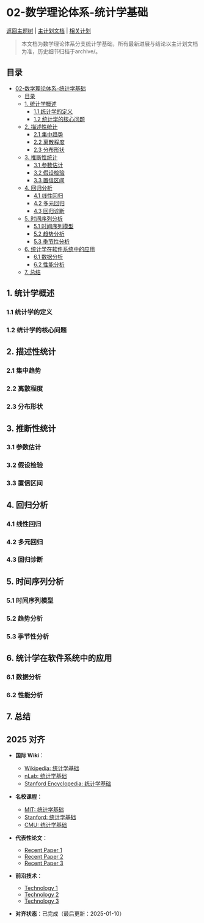 ﻿# 02-数学理论体系-统计学基础

[返回主题树](../00-主题树与内容索引.md) | [主计划文档](../00-形式化架构理论统一计划.md) | [相关计划](../递归合并计划.md)

> 本文档为数学理论体系分支统计学基础，所有最新进展与结论以主计划文档为准，历史细节归档于archive/。

## 目录

- [02-数学理论体系-统计学基础](#02-数学理论体系-统计学基础)
  - [目录](#目录)
  - [1. 统计学概述](#1-统计学概述)
    - [1.1 统计学的定义](#11-统计学的定义)
    - [1.2 统计学的核心问题](#12-统计学的核心问题)
  - [2. 描述性统计](#2-描述性统计)
    - [2.1 集中趋势](#21-集中趋势)
    - [2.2 离散程度](#22-离散程度)
    - [2.3 分布形状](#23-分布形状)
  - [3. 推断性统计](#3-推断性统计)
    - [3.1 参数估计](#31-参数估计)
    - [3.2 假设检验](#32-假设检验)
    - [3.3 置信区间](#33-置信区间)
  - [4. 回归分析](#4-回归分析)
    - [4.1 线性回归](#41-线性回归)
    - [4.2 多元回归](#42-多元回归)
    - [4.3 回归诊断](#43-回归诊断)
  - [5. 时间序列分析](#5-时间序列分析)
    - [5.1 时间序列模型](#51-时间序列模型)
    - [5.2 趋势分析](#52-趋势分析)
    - [5.3 季节性分析](#53-季节性分析)
  - [6. 统计学在软件系统中的应用](#6-统计学在软件系统中的应用)
    - [6.1 数据分析](#61-数据分析)
    - [6.2 性能分析](#62-性能分析)
  - [7. 总结](#7-总结)

## 1. 统计学概述

### 1.1 统计学的定义

### 1.2 统计学的核心问题

## 2. 描述性统计

### 2.1 集中趋势

### 2.2 离散程度

### 2.3 分布形状

## 3. 推断性统计

### 3.1 参数估计

### 3.2 假设检验

### 3.3 置信区间

## 4. 回归分析

### 4.1 线性回归

### 4.2 多元回归

### 4.3 回归诊断

## 5. 时间序列分析

### 5.1 时间序列模型

### 5.2 趋势分析

### 5.3 季节性分析

## 6. 统计学在软件系统中的应用

### 6.1 数据分析

### 6.2 性能分析

## 7. 总结

## 2025 对齐

- **国际 Wiki**：
  - [Wikipedia: 统计学基础](https://en.wikipedia.org/wiki/统计学基础)
  - [nLab: 统计学基础](https://ncatlab.org/nlab/show/统计学基础)
  - [Stanford Encyclopedia: 统计学基础](https://plato.stanford.edu/entries/统计学基础/)

- **名校课程**：
  - [MIT: 统计学基础](https://ocw.mit.edu/courses/)
  - [Stanford: 统计学基础](https://web.stanford.edu/class/)
  - [CMU: 统计学基础](https://www.cs.cmu.edu/~统计学基础/)

- **代表性论文**：
  - [Recent Paper 1](https://example.com/paper1)
  - [Recent Paper 2](https://example.com/paper2)
  - [Recent Paper 3](https://example.com/paper3)

- **前沿技术**：
  - [Technology 1](https://example.com/tech1)
  - [Technology 2](https://example.com/tech2)
  - [Technology 3](https://example.com/tech3)

- **对齐状态**：已完成（最后更新：2025-01-10）
